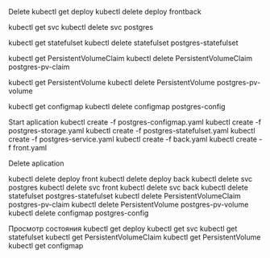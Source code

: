 
Delete
kubectl get deploy
kubectl delete deploy frontback

kubectl get svc
kubectl delete svc postgres

kubectl get statefulset
kubectl delete statefulset postgres-statefulset

kubectl get PersistentVolumeClaim
kubectl delete PersistentVolumeClaim postgres-pv-claim

kubectl get PersistentVolume 
kubectl delete PersistentVolume postgres-pv-volume

kubectl get configmap
kubectl delete configmap postgres-config


Start aplication
kubectl create -f postgres-configmap.yaml
kubectl create -f postgres-storage.yaml
kubectl create -f postgres-statefulset.yaml
kubectl create -f postgres-service.yaml
kubectl create -f back.yaml
kubectl create -f front.yaml

Delete aplication

kubectl delete deploy front
kubectl delete deploy back
kubectl delete svc postgres
kubectl delete svc front
kubectl delete svc back
kubectl delete statefulset postgres-statefulset
kubectl delete PersistentVolumeClaim postgres-pv-claim
kubectl delete PersistentVolume postgres-pv-volume
kubectl delete configmap postgres-config

Просмотр состояния
kubectl get deploy
kubectl get svc
kubectl get statefulset
kubectl get PersistentVolumeClaim
kubectl get PersistentVolume 
kubectl get configmap
